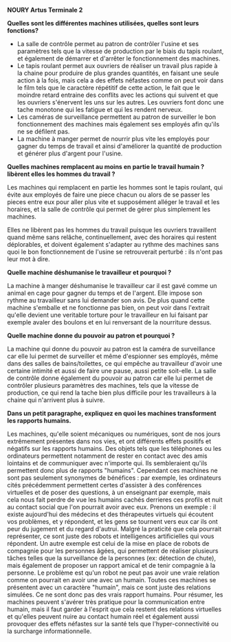 **NOURY Artus Terminale 2**

__Quelles sont les différentes machines utilisées, quelles sont leurs fonctions?__

- La salle de contrôle permet au patron de contrôler l'usine et ses paramètres tels que la vitesse de production par le biais du tapis roulant, et également de démarrer et d'arrêter le fonctionnement des machines.
- Le tapis roulant permet aux ouvriers de réaliser un travail plus rapide à la chaine pour produire de plus grandes quantités, en faisant une seule action à la fois, mais cela a des effets néfastes comme on peut voir dans le film tels que le caractère répétitif de cette action, le fait que le moindre retard entraine des conflits avec les actions qui suivent et que les ouvriers s'énervent les uns sur les autres. Les ouvriers font donc une tache monotone qui les fatigue et qui les rendent nerveux.
- Les caméras de surveillance permettent au patron de surveiller le bon fonctionnement des machines mais également ses employés afin qu'ils ne se défilent pas.
- La machine à manger permet de nourrir plus vite les employés pour gagner du temps de travail et ainsi d'améliorer la quantité de production et générer plus d'argent pour l'usine.


**Quelles machines remplacent au moins en partie le travail humain ? libèrent elles les hommes du travail ?**

Les machines qui remplacent en partie les hommes sont le tapis roulant, qui évite aux employés de faire une piece chacun ou alors de se passer les pieces entre eux pour aller plus vite et supposément alléger le travail et les horaires, et la salle de contrôle qui permet de gérer plus simplement les machines.

Elles ne libèrent pas les hommes du travail puisque les ouvriers travaillent quand même sans relâche, continuellement, avec des horaires qui restent déplorables, et doivent également s'adapter au rythme des machines sans quoi le bon fonctionnement de l'usine se retrouverait perturbé : ils n'ont pas leur mot à dire.

**Quelle machine déshumanise le travailleur et pourquoi ?**

La machine à manger  déshumanise le travailleur car il est gavé comme un animal en cage pour gagner du temps et de l'argent. Elle impose son rythme au travailleur sans lui demander son avis. De plus quand cette machine s'emballe et ne fonctionne pas bien, on peut voir dans l'extrait qu'elle devient une veritable torture pour le travailleur en lui faisant par exemple avaler des boulons et en lui renversant de la nourriture dessus.

**Quelle machine donne du pouvoir au patron et pourquoi ?**

La machine qui donne du pouvoir au patron est la caméra de surveillance car elle lui permet de surveiller et même d'espionner ses employés, même dans des salles de bains/toilettes, ce qui empêche au travailleur d'avoir une certaine intimité et aussi de faire une pause, aussi petite soit-elle. La salle de contrôle donne également du pouvoir au patron car elle lui permet de contrôler plusieurs paramètres des machines, tels que la vitesse de production, ce qui rend la tache bien plus difficile pour les travailleurs à la chaine qui n'arrivent plus à suivre.

**Dans un petit paragraphe, expliquez en quoi les machines transforment les rapports humains.**


Les machines, qu'elle soient mécaniques ou numériques, sont de nos jours extrêmement présentes dans nos vies, et ont différents effets positifs et négatifs sur les rapports humains.
Des objets tels que les téléphones ou les ordinateurs permettent notamment de rester en contact avec des amis lointains et de communiquer avec n'importe qui. Ils sembleraient qu'ils permettent donc plus de rapports "humains". Cependant ces machines ne sont pas seulement synonymes de bénéfices : par exemple, les ordinateurs cités précédemment permettent certes d'assister à des conférences virtuelles et de poser des questions, à un enseignant par exemple, mais cela nous fait perdre de vue les humains cachés derrieres ces profils et nuit au contact social que l'on pourrait avoir avec eux.
Prenons un exemple : il existe aujourd'hui des médecins et des thérapeutes virtuels qui écoutent vos problèmes, et y répondent, et les gens se tournent vers eux car ils ont peur du jugement et du regard d'autrui. Malgré la praticité que cela pourrait représenter, ce sont juste des robots et intelligences artificielles qui vous répondent. 
Un autre exemple est celui de la mise en place de robots de compagnie pour les personnes âgées, qui permettent de réaliser plusieurs tâches telles que la surveillance de la personnes (ex: détection de chute), mais également de proposer un rapport amical et de tenir compagnie à la personne. Le problème est qu'un robot ne peut pas avoir une vraie relation comme on pourrait en avoir une avec un humain. Toutes ces machines se présentent avec un caractère "humain", mais ce sont juste des relations simulées. Ce ne sont donc pas des vrais rapport humains.
Pour résumer, les machines peuvent s'avérer très pratique pour la communication entre humain, mais il faut garder à l'esprit que cela restent des relations virtuelles et qu'elles peuvent nuire au contact humain réel et également aussi provoquer des effets néfastes sur la santé tels que l'hyper-connectivité ou la surcharge informationnelle.

